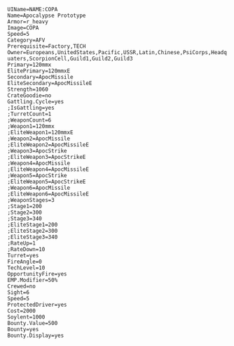 ```UIName=NAME:COPA```   
```Name=Apocalypse Prototype```    
```Armor=r_heavy```  
```Image=COPA```  
```Speed=5```  
```Category=AFV```  
```Prerequisite=Factory,TECH```  
```Owner=Europeans,UnitedStates,Pacific,USSR,Latin,Chinese,PsiCorps,Headquaters,ScorpionCell,Guild1,Guild2,Guild3```  
```Primary=120mmx```  
```ElitePrimary=120mmxE```  
```Secondary=ApocMissile```  
```EliteSecondary=ApocMissileE```  
```Strength=1060```  
```CrateGoodie=no```  
```Gattling.Cycle=yes```  
```;IsGattling=yes```  
```;TurretCount=1```  
```;WeaponCount=6```  
```;Weapon1=120mmx```  
```;EliteWeapon1=120mmxE```  
```;Weapon2=ApocMissile```  
```;EliteWeapon2=ApocMissileE```  
```;Weapon3=ApocStrike```  
```;EliteWeapon3=ApocStrikeE```  
```;Weapon4=ApocMissile```  
```;EliteWeapon4=ApocMissileE```  
```;Weapon5=ApocStrike```  
```;EliteWeapon5=ApocStrikeE```  
```;Weapon6=ApocMissile```  
```;EliteWeapon6=ApocMissileE```  
```;WeaponStages=3```  
```;Stage1=200```  
```;Stage2=300```  
```;Stage3=340```  
```;EliteStage1=200```  
```;EliteStage2=300```  
```;EliteStage3=340```  
```;RateUp=1```  
```;RateDown=10```  
```Turret=yes```  
```FireAngle=0```  
```TechLevel=10```  
```OpportunityFire=yes```  
```EMP.Modifier=50%```  
```Crewed=no```  
```Sight=6```  
```Speed=5```  
```ProtectedDriver=yes```  
```Cost=2000```  
```Soylent=1000```  
```Bounty.Value=500```  
```Bounty=yes```  
```Bounty.Display=yes```  
